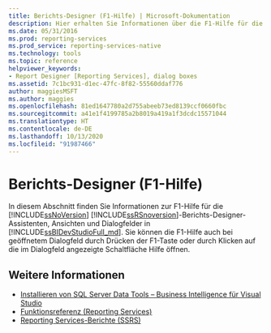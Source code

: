 ```yaml
---
title: Berichts-Designer (F1-Hilfe) | Microsoft-Dokumentation
description: Hier erhalten Sie Informationen über die F1-Hilfe für die SQL Server Reporting Services-Berichts-Designer-Assistenten, Ansichten und Dialogfelder in SQL Server Data Tools.
ms.date: 05/31/2016
ms.prod: reporting-services
ms.prod_service: reporting-services-native
ms.technology: tools
ms.topic: reference
helpviewer_keywords:
- Report Designer [Reporting Services], dialog boxes
ms.assetid: 7c1bc931-d1ec-47fc-8f82-55560ddaf776
author: maggiesMSFT
ms.author: maggies
ms.openlocfilehash: 81ed1647780a2d755abeeb73ed8139ccf0660fbc
ms.sourcegitcommit: a41e1f4199785a2b8019a419a1f3dcdc15571044
ms.translationtype: HT
ms.contentlocale: de-DE
ms.lasthandoff: 10/13/2020
ms.locfileid: "91987466"
---
```

# <a name="report-designer-f1-help"></a>Berichts-Designer (F1-Hilfe)
  In diesem Abschnitt finden Sie Informationen zur F1-Hilfe für die [!INCLUDE[ssNoVersion](../../includes/ssnoversion-md.md)] [!INCLUDE[ssRSnoversion](../../includes/ssrsnoversion-md.md)]-Berichts-Designer-Assistenten, Ansichten und Dialogfelder in [!INCLUDE[ssBIDevStudioFull_md](../../includes/ssbidevstudiofull-md.md)]. Sie können die F1-Hilfe auch bei geöffnetem Dialogfeld durch Drücken der F1-Taste oder durch Klicken auf die im Dialogfeld angezeigte Schaltfläche Hilfe öffnen.  
  
## <a name="see-also"></a>Weitere Informationen  
+ [Installieren von SQL Server Data Tools – Business Intelligence für Visual Studio](/previous-versions/sql/)
+ [Funktionsreferenz (Reporting Services)](../../reporting-services/feature-reference-reporting-services.md)
+ [Reporting Services-Berichte (SSRS)](../../reporting-services/reports/reporting-services-reports-ssrs.md) 
   
  
